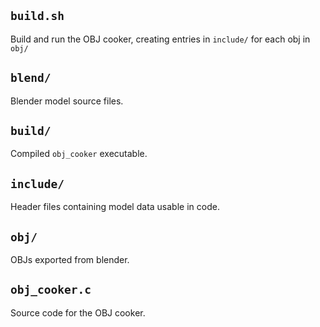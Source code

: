 
## `build.sh`
Build and run the OBJ cooker, creating entries in `include/` for each obj in `obj/`

## `blend/`
Blender model source files.

## `build/`
Compiled `obj_cooker` executable.

## `include/`
Header files containing model data usable in code.

## `obj/`
OBJs exported from blender.

## `obj_cooker.c`
Source code for the OBJ cooker.

